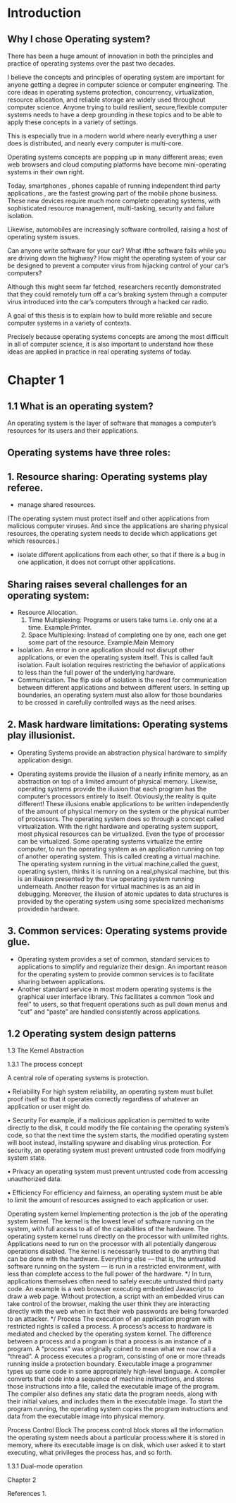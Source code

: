 


# Introduction


## Why I chose Operating system?

There has been a huge amount of innovation in both the principles and practice
of operating systems over the past two decades.

I believe the concepts and principles of operating system are important for anyone getting a degree in computer science or computer engineering. 
The core ideas in operating systems protection, concurrency, virtualization, resource allocation, and reliable storage are widely used throughout computer science.
Anyone trying to build resilient, secure,flexible computer systems needs to have a deep grounding in these topics and to be able to apply these concepts in a variety of settings.

This is especially true in a modern world where nearly everything a user does is distributed, and
nearly every computer is multi-core. 

Operating systems concepts are popping up in many different areas; even web browsers and cloud computing platforms have become mini-operating systems in their own right.

Today, smartphones , phones capable of running independent third party applications , are the fastest growing part of the mobile phone business. These new devices require much more complete operating systems, with sophisticated resource management, multi-tasking, security and failure isolation.

Likewise, automobiles are increasingly software controlled, raising a host of operating system issues. 

Can anyone write software for your car? 
What ifthe software fails while you are driving down the highway? 
How might the operating system of your car be designed to prevent a computer virus from
hijacking control of your car’s computers? 

Although this might seem far fetched, researchers recently demonstrated that they could remotely turn off a car’s braking system through a computer virus introduced into the car’s computers through a hacked car radio. 

A goal of this thesis is to explain how to build more reliable and secure computer systems in a variety of contexts.

Precisely because operating systems concepts are among the most difficult in all of computer science, it is also important to understand how these ideas are applied in practice in real operating systems of today.

# Chapter 1

## 1.1 What is an operating system?

An operating system is the layer of software that  manages a computer’s resources for its users and their applications.

## Operating systems have three roles:

## 1. Resource sharing: Operating systems play referee.

* manage shared resources. 

(The operating system must protect itself and other applications from malicious computer viruses. And since the applications are sharing physical resources, the operating system needs to decide which applications get which resources.)

* isolate different applications from each other, so that if there is a bug in one application, it does not corrupt other applications.

## Sharing raises several challenges for an operating system:

* Resource Allocation.
	1. Time Multiplexing: Programs or users take turns i.e. only one at a time. 	Example:Printer.
	2. Space Multiplexing: Instead of completing one by one, each one get some 	part of the resource. Example:Main Memory 
* Isolation.
	An error in one application should not disrupt other applications, or even the 	operating system itself. This is called fault isolation.
	Fault isolation requires restricting the behavior of applications to less than
	the full power of the underlying hardware.
* Communication.
	The flip side of isolation is the need for communication between different 	applications and between different users. In setting up boundaries, an
	operating system must also allow for those boundaries to be crossed in
	carefully controlled ways as the need arises.

## 2. Mask hardware limitations: Operating systems play illusionist.

* Operating Systems  provide an abstraction physical hardware to simplify application design.

* Operating systems provide the illusion of a nearly infinite memory, as an abstraction on top of a limited amount of physical memory. Likewise, operating systems provide the illusion that each program has the computer’s processors entirely to itself. Obviously,the reality is quite different! These illusions enable applications to be written independently of the amount of physical memory on the system or the physical number of processors. The operating system does so through a concept called virtualization. With the right hardware and operating system support, most physical resources can be virtualized. Even the type of processor can be virtualized.
Some operating systems virtualize the entire computer, to run the operating system as an application running on top of another operating system. This is called creating a virtual machine. The operating system running in the 	virtual machine,called the guest, operating system, thinks it is running on a real,physical machine, but this is an illusion presented by the true operating system running underneath. Another reason for virtual machines is as an aid in debugging. Moreover, the illusion of atomic updates to data structures is provided by the operating system using some specialized mechanisms providedin hardware.

## 3. Common services: Operating systems provide glue.
* Operating system provides a set of common, standard services to applications 	to simplify and regularize their design. An important reason for the operating 	system to provide common services  is to facilitate sharing between	applications.
* Another standard service in most modern operating systems is the graphical
user interface library. This facilitates a common “look and feel” to users, so that 	frequent operations such as pull down menus and “cut” and “paste” are 	handled consistently across applications.

## 1.2 Operating system design patterns

1.3 The Kernel Abstraction

1.3.1 The process concept

A central role of operating systems is protection.

• Reliability
	For high system reliability, an operating system must bullet proof itself so that it 	operates correctly regardless of whatever an application or user might do.

• Security
	For example, if a malicious application is permitted to write directly to the disk, 	it could modify the file containing the operating system’s code, so that the next 	time the system starts, the modified operating system will boot instead, 	installing spyware and disabling virus protection. For security, an operating 	system must prevent untrusted code from modifying system state.

• Privacy
	an operating system must prevent untrusted code from accessing unauthorized 	data.

• Efficiency
	For efficiency and fairness, an operating system must be able to limit the 	amount of resources assigned to each application or user.

Operating system kernel
Implementing protection is the job of the operating system kernel. The kernel is the lowest level of software running on the system, with full access to all of the capabilities of the hardware. The operating system kernel runs directly on
the processor with unlimited rights. Applications need to run on
the processor with all potentially dangerous operations disabled. The kernel is necessarily trusted to do anything that can be done with the hardware. Everything else — that is, the untrusted software running on the system — is run in a restricted environment, with less than complete access to the full power of the hardware.
*/
In turn, applications themselves often need to safely execute untrusted third
party code. An example is a web browser executing embedded Javascript to
draw a web page. Without protection, a script with an embedded virus can take
control of the browser, making the user think they are interacting directly with
the web when in fact their web passwords are being forwarded to an attacker.
*/
Process
The execution of an application program with restricted rights is called a process.
A process’s access to hardware is mediated and checked by the operating system kernel.
The difference between a process and a program is that a process is an instance of a program.
A “process” was originally coined to mean what we now call a “thread”.
A process executes a program, consisting of one or more threads running inside a protection boundary.
Executable image
a programmer types up some code in some appropriately high-level language. A compiler converts that code into a sequence of machine instructions, and stores those
instructions into a file, called the executable image of the program. The compiler
also defines any static data the program needs, along with their initial values,
and includes them in the executable image. To start the program running, the operating system copies the program instructions and data from the executable image into physical memory.

Process Control Block
The process control block stores all the information the operating system needs about a particular process:where it is stored in memory, where its executable image is on disk, which user asked it to start executing, what privileges the process has, and so forth.

1.3.1 Dual-mode operation












Chapter 2







                                











References
1. 
